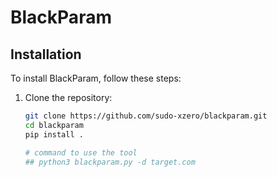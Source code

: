 # BlackParam

## Installation

To install BlackParam, follow these steps:

1. Clone the repository:
   ```bash
   git clone https://github.com/sudo-xzero/blackparam.git
   cd blackparam
   pip install .

   # command to use the tool
   ## python3 blackparam.py -d target.com
